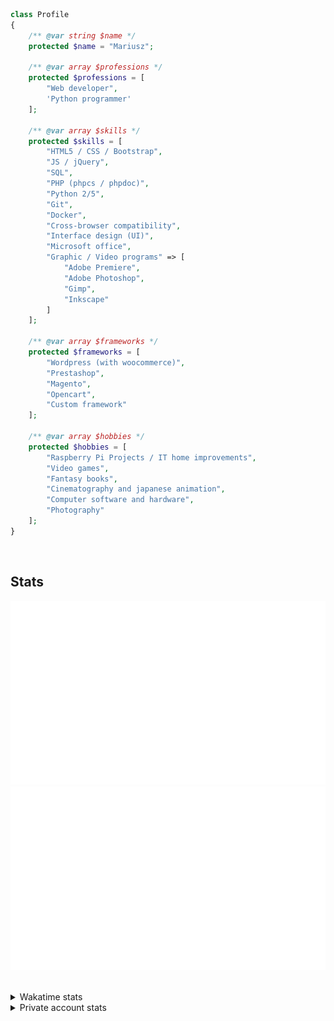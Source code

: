 ```php
class Profile
{
    /** @var string $name */
    protected $name = "Mariusz";

    /** @var array $professions */
    protected $professions = [
        "Web developer",
        'Python programmer'
    ];

    /** @var array $skills */
    protected $skills = [
        "HTML5 / CSS / Bootstrap",
        "JS / jQuery",
        "SQL",
        "PHP (phpcs / phpdoc)",
        "Python 2/5",
        "Git",
        "Docker",
        "Cross-browser compatibility",
        "Interface design (UI)",
        "Microsoft office",
        "Graphic / Video programs" => [
            "Adobe Premiere",
            "Adobe Photoshop",
            "Gimp",
            "Inkscape"
        ]
    ];

    /** @var array $frameworks */
    protected $frameworks = [
        "Wordpress (with woocommerce)",
        "Prestashop",
        "Magento",
        "Opencart",
        "Custom framework"
    ];

    /** @var array $hobbies */
    protected $hobbies = [
        "Raspberry Pi Projects / IT home improvements",
        "Video games",
        "Fantasy books",
        "Cinematography and japanese animation",
        "Computer software and hardware",
        "Photography"
    ];
}
```

<br />

## Stats
![](https://raw.githubusercontent.com/MPProgrammer/MPProgrammer/master/stats/overview.svg#gh-dark-mode-only)
![](https://raw.githubusercontent.com/MPProgrammer/MPProgrammer/master/stats/languages.svg#gh-dark-mode-only)

<br />

<details>
  <summary>Wakatime stats</summary>
  <br />
  
  [![wakatime](https://wakatime.com/badge/user/330c29dd-88b8-4dee-b1dd-ed4d577061ee.svg)](https://wakatime.com/@330c29dd-88b8-4dee-b1dd-ed4d577061ee)
    
  [![willianrod's wakatime stats](https://github-readme-stats.vercel.app/api/wakatime?username=MPProgrammer&v=3)](https://github.com/anuraghazra/github-readme-stats)
    
</details>

<details>
  <summary>Private account stats</summary>
  <br />
  
  ![](https://raw.githubusercontent.com/Kirri777/Kirri777/master/stats/overview.svg#gh-dark-mode-only)
  ![](https://raw.githubusercontent.com/Kirri777/Kirri777/master/stats/languages.svg#gh-dark-mode-only)
</details>
